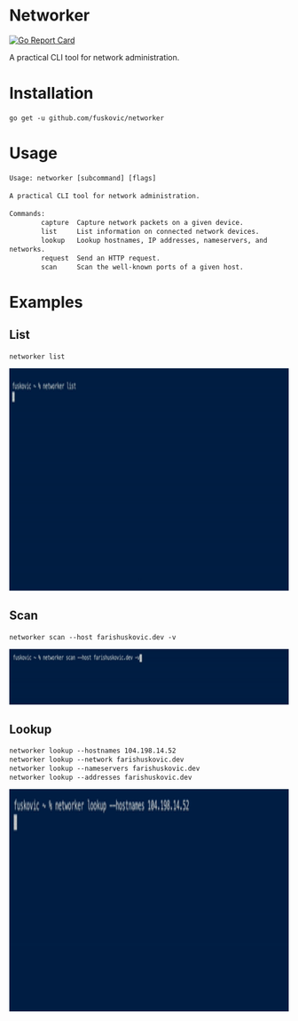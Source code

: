 # Networker

[![Go Report Card](https://goreportcard.com/badge/github.com/fuskovic/networker)](https://goreportcard.com/report/github.com/fuskovic/networker)

A practical CLI tool for network administration.

# Installation

    go get -u github.com/fuskovic/networker

# Usage 

    Usage: networker [subcommand] [flags]

    A practical CLI tool for network administration.

    Commands:
            capture  Capture network packets on a given device.
            list     List information on connected network devices.
            lookup   Lookup hostnames, IP addresses, nameservers, and networks.
            request  Send an HTTP request.
            scan     Scan the well-known ports of a given host.

# Examples

## List

    networker list

<img src="gifs/list.gif" height="400" width="1300">

## Scan

    networker scan --host farishuskovic.dev -v

<img src="gifs/scan.gif" height="100" width="1000">


## Lookup

    networker lookup --hostnames 104.198.14.52
    networker lookup --network farishuskovic.dev
    networker lookup --nameservers farishuskovic.dev
    networker lookup --addresses farishuskovic.dev


<img src="gifs/lookup.gif" height="400" width="1300">


